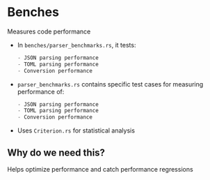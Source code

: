 # Benches

Measures code performance

- In `benches/parser_benchmarks.rs`, it tests:
  ```rust
  - JSON parsing performance
  - TOML parsing performance 
  - Conversion performance
  ```
  
- `parser_benchmarks.rs` contains specific test cases for measuring performance of:

  ```rust
  - JSON parsing performance
  - TOML parsing performance 
  - Conversion performance
  ```
  
- Uses `Criterion.rs` for statistical analysis

## Why do we need this?

Helps optimize performance and catch performance regressions